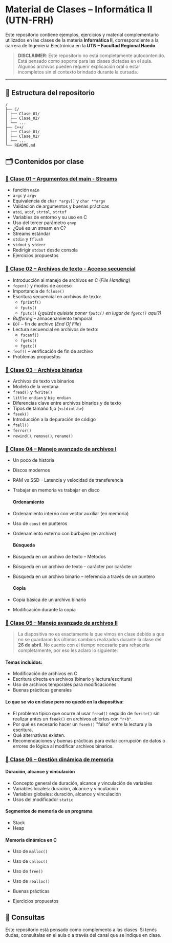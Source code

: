 # Material de Clases – Informática II (UTN-FRH)

Este repositorio contiene ejemplos, ejercicios y material complementario utilizados en las clases de la materia **Informática II**, correspondiente a la carrera de Ingeniería Electrónica en la **UTN – Facultad Regional Haedo**.

> **DISCLAIMER**: Este repositorio no está completamente autocontenido. Está pensado como soporte para las clases dictadas en el aula. Algunos archivos pueden requerir explicación oral o estar incompletos sin el contexto brindado durante la cursada.

---

## 📁 Estructura del repositorio
```
/
├── C/
│ ├── Clase_01/
│ ├── Clase_02/
│ └── ...
├── C++/
│ ├── Clase_01/
│ ├── Clase_02/
│ └── ...
└── README.md
```

## 🗂️ Contenidos por clase

### [🔹 Clase 01 – Argumentos del main - Streams ](https://github.com/SrWilbur/INFOII/tree/main/C/clase_01)

- función `main`
- `argc` y `argv`
- Equivalencia de `char *argv[]` y `char **argv`
- Validación de argumentos y buenas prácticas
- `atoi`, `atof`, `strtol`, `strtof`
- Variables de entorno y su uso en C
- Uso del tercer parámetro `envp`
- ¿Qué es un stream en C?
- Streams estándar
- `stdin` y `fflush`
- `stdout` y `stderr`
- Redirigir `stdout` desde consola
- Ejercicios propuestos

### [🔹 Clase 02 – Archivos de texto - Acceso secuencial](https://github.com/SrWilbur/INFOII/tree/main/C/clase_02)

- Introducción al manejo de archivos en C (*File Handling*)
- `fopen()` y modos de acceso
- Importancia de `fclose()`
- Escritura secuencial en archivos de texto:
  - `fprintf()`
  - `fputs()`
  - `fputc()` *(¿quizás quisiste poner `fputc()` en lugar de `fgetc()` aquí?)*
- *Buffering* – almacenamiento temporal
- `EOF` – fin de archivo (*End Of File*)
- Lectura secuencial en archivos de texto:
  - `fscanf()`
  - `fgets()`
  - `fgetc()`
- `feof()` – verificación de fin de archivo
- Problemas propuestos

### [🔹 Clase 03 – Archivos binarios](https://github.com/SrWilbur/INFOII/tree/main/C/clase_03)

- Archivos de texto vs binarios
- Modelo de la ventana
- `fread()` y `fwrite()`
- `little endian` y `big endian`
- Diferencias clave entre archivos binarios y de texto
- Tipos de tamaño fijo (`<stdint.h>`)
- `fseek()`
- Introducción a la depuración de código
- `ftell()`
- `ferror()`
- `rewind()`, `remove()`, `rename()`

### [🔹 Clase 04 – Manejo avanzado de archivos I](https://github.com/SrWilbur/INFOII/tree/main/C/clase_04)

- Un poco de historia
- Discos modernos
- RAM vs SSD – Latencia y velocidad de transferencia
- Trabajar en memoria vs trabajar en disco

   #### Ordenamiento
- Ordenamiento interno con vector auxiliar (en memoria)
- Uso de `const` en punteros
- Ordenamiento externo con burbujeo (en archivo)

   #### Búsqueda
- Búsqueda en un archivo de texto – Métodos
- Búsqueda en un archivo de texto – carácter por carácter
- Búsqueda en un archivo binario – referencia a través de un puntero

   #### Copia
- Copia básica de un archivo binario
- Modificación durante la copia


### [🔹 Clase 05 – Manejo avanzado de archivos II](https://github.com/SrWilbur/INFOII/tree/main/C/clase_05)

> La diapositiva no es exactamente la que vimos en clase debido a que no se guardaron los últimos cambios realizados durante la clase del **26 de abril**. No cuento con el tiempo necesario para rehacerla completamente, por eso les aclaro lo siguiente:

#### Temas incluidos:
- Modificación de archivos en C
- Escritura directa en archivos (binario y lectura/escritura)
- Uso de archivos temporales para modificaciones
- Buenas prácticas generales

#### Lo que se vio en clase pero no quedó en la diapositiva:
- El problema típico que ocurre al usar `fread()` seguido de `fwrite()` sin realizar antes un `fseek()` en archivos abiertos con `"r+b"`.
- Por qué es necesario hacer un `fseek()` "falso" entre la lectura y la escritura.
- Qué alternativas existen.
- Recomendaciones y buenas prácticas para evitar corrupción de datos o errores de lógica al modificar archivos binarios.

### [🔹 Clase 06 – Gestión dinámica de memoria](https://github.com/SrWilbur/INFOII/tree/main/C/clase_03)

   #### Duración, alcance y vinculación
  - Concepto general de duración, alcance y vinculación de variables
  - Variables locales: duración, alcance y vinculación
  - Variables globales: duración, alcance y vinculación
  - Usos del modificador `static`

   #### Segmentos de memoria de un programa
  - Stack
  - Heap

   #### Memoria dinámica en C
  - Uso de `malloc()`
  - Uso de `calloc()`
  - Uso de `free()`
  - Uso de `realloc()`
  - Buenas prácticas

- Ejercicios propuestos


## 💬 Consultas

Este repositorio está pensado como complemento a las clases. Si tenés dudas, consultalas en el aula o a través del canal que se indique en clase.

